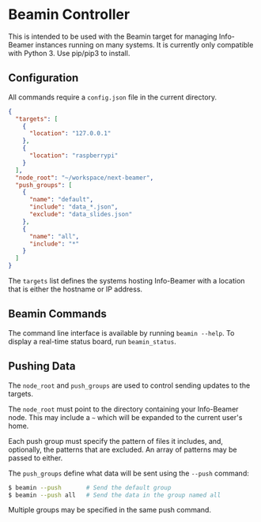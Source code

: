 # Beamin Controller

This is intended to be used with the Beamin target for managing Info-Beamer instances running on many systems.  It is currently only compatible with Python 3.  Use pip/pip3 to install.

## Configuration

All commands require a `config.json` file in the current directory.

```json
{
  "targets": [
    {
      "location": "127.0.0.1"
    },
    {
      "location": "raspberrypi"
    }
  ],
  "node_root": "~/workspace/next-beamer",
  "push_groups": [
    {
      "name": "default",
      "include": "data_*.json",
      "exclude": "data_slides.json"
    },
    {
      "name": "all",
      "include": "*"
    }
  ]
}
```

The `targets` list defines the systems hosting Info-Beamer with a location that is either the hostname or IP address.

## Beamin Commands

The command line interface is available by running `beamin --help`.  To display a real-time status board, run `beamin_status`.

## Pushing Data
The `node_root` and `push_groups` are used to control sending updates to the targets.

The `node_root` must point to the directory containing your Info-Beamer node.  This may include a `~` which will be expanded to the current user's home.

Each push group must specify the pattern of files it includes, and, optionally, the patterns that are excluded.  An array of patterns may be passed to either.

The `push_groups` define what data will be sent using the `--push` command:

```bash
$ beamin --push       # Send the default group
$ beamin --push all   # Send the data in the group named all
```

Multiple groups may be specified in the same push command.
